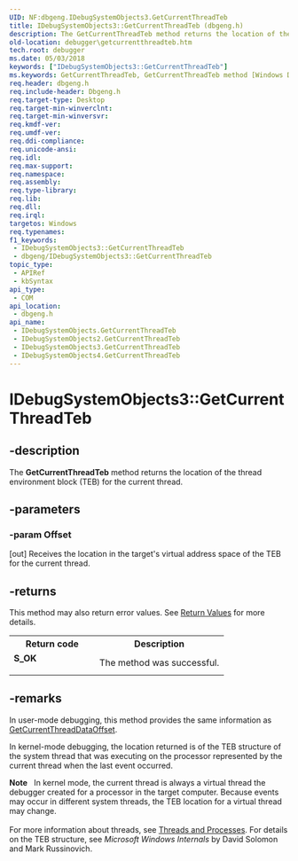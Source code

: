 ```yaml
---
UID: NF:dbgeng.IDebugSystemObjects3.GetCurrentThreadTeb
title: IDebugSystemObjects3::GetCurrentThreadTeb (dbgeng.h)
description: The GetCurrentThreadTeb method returns the location of the thread environment block (TEB) for the current thread.
old-location: debugger\getcurrentthreadteb.htm
tech.root: debugger
ms.date: 05/03/2018
keywords: ["IDebugSystemObjects3::GetCurrentThreadTeb"]
ms.keywords: GetCurrentThreadTeb, GetCurrentThreadTeb method [Windows Debugging], GetCurrentThreadTeb method [Windows Debugging],IDebugSystemObjects interface, GetCurrentThreadTeb method [Windows Debugging],IDebugSystemObjects2 interface, GetCurrentThreadTeb method [Windows Debugging],IDebugSystemObjects3 interface, GetCurrentThreadTeb method [Windows Debugging],IDebugSystemObjects4 interface, IDebugSystemObjects interface [Windows Debugging],GetCurrentThreadTeb method, IDebugSystemObjects2 interface [Windows Debugging],GetCurrentThreadTeb method, IDebugSystemObjects2::GetCurrentThreadTeb, IDebugSystemObjects3 interface [Windows Debugging],GetCurrentThreadTeb method, IDebugSystemObjects3.GetCurrentThreadTeb, IDebugSystemObjects3::GetCurrentThreadTeb, IDebugSystemObjects4 interface [Windows Debugging],GetCurrentThreadTeb method, IDebugSystemObjects4::GetCurrentThreadTeb, IDebugSystemObjects::GetCurrentThreadTeb, IDebugSystemObjects_d496c1cf-524f-469f-9cb6-1476f972ae9a.xml, dbgeng/IDebugSystemObjects2::GetCurrentThreadTeb, dbgeng/IDebugSystemObjects3::GetCurrentThreadTeb, dbgeng/IDebugSystemObjects4::GetCurrentThreadTeb, dbgeng/IDebugSystemObjects::GetCurrentThreadTeb, debugger.getcurrentthreadteb
req.header: dbgeng.h
req.include-header: Dbgeng.h
req.target-type: Desktop
req.target-min-winverclnt: 
req.target-min-winversvr: 
req.kmdf-ver: 
req.umdf-ver: 
req.ddi-compliance: 
req.unicode-ansi: 
req.idl: 
req.max-support: 
req.namespace: 
req.assembly: 
req.type-library: 
req.lib: 
req.dll: 
req.irql: 
targetos: Windows
req.typenames: 
f1_keywords:
 - IDebugSystemObjects3::GetCurrentThreadTeb
 - dbgeng/IDebugSystemObjects3::GetCurrentThreadTeb
topic_type:
 - APIRef
 - kbSyntax
api_type:
 - COM
api_location:
 - dbgeng.h
api_name:
 - IDebugSystemObjects.GetCurrentThreadTeb
 - IDebugSystemObjects2.GetCurrentThreadTeb
 - IDebugSystemObjects3.GetCurrentThreadTeb
 - IDebugSystemObjects4.GetCurrentThreadTeb
---
```


# IDebugSystemObjects3::GetCurrentThreadTeb


## -description

The <b>GetCurrentThreadTeb</b> method returns the location of the thread environment block (TEB) for the current thread.

## -parameters

### -param Offset 

[out]
Receives the location in the target's virtual address space of the TEB for the current thread.

## -returns

This method may also return error values.  See <a href="/windows-hardware/drivers/debugger/hresult-values">Return Values</a> for more details.

<table>
<tr>
<th>Return code</th>
<th>Description</th>
</tr>
<tr>
<td width="40%">
<dl>
<dt><b>S_OK</b></dt>
</dl>
</td>
<td width="60%">
The method was successful.

</td>
</tr>
</table>

## -remarks

In user-mode debugging, this method provides the same information as <a href="/windows-hardware/drivers/ddi/dbgeng/nf-dbgeng-idebugsystemobjects4-getcurrentthreaddataoffset">GetCurrentThreadDataOffset</a>.

In kernel-mode debugging, the location returned is of the TEB structure of the system thread that was executing on the processor represented by the current thread when the last event occurred.

<div class="alert"><b>Note</b>    In kernel mode, the current thread is always a virtual thread the debugger created for a processor in the target computer.  Because events may occur in different system threads, the TEB location for a virtual thread may change.</div>
<div> </div>
For more information about threads, see <a href="/windows-hardware/drivers/debugger/threads-and-processes">Threads and Processes</a>.  For details on the TEB structure, see <i>Microsoft Windows Internals</i> by David Solomon and Mark Russinovich.
